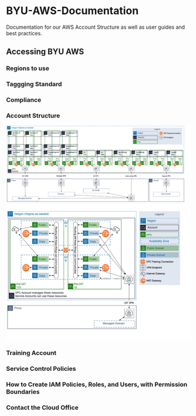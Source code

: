 # BYU-AWS-Documentation
Documentation for our AWS Account Structure as well as user guides and best practices.

## Accessing BYU AWS

### Regions to use

### Taggging Standard

### Compliance 

### Account Structure
![Account Diagram](/images/accountStructure.png)
![VPC Diagram](/images/vpcDiagram.png)

### Training Account

### Service Control Policies

### How to Create IAM Policies, Roles, and Users, with Permission Boundaries 

### Contact the Cloud Office
